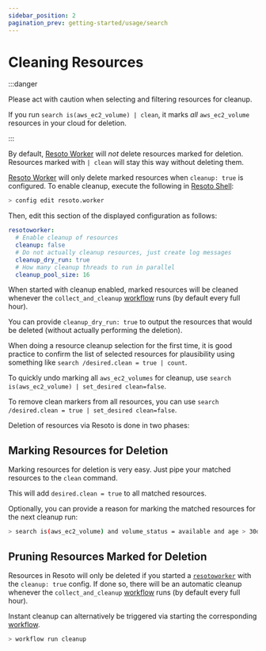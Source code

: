 ```yaml
---
sidebar_position: 2
pagination_prev: getting-started/usage/search
---
```


# Cleaning Resources

:::danger

Please act with caution when selecting and filtering resources for cleanup.

If you run `search is(aws_ec2_volume) | clean`, it marks _all_ `aws_ec2_volume` resources in your cloud for deletion.

:::

By default, [Resoto Worker](../../concepts/components/worker.md) will _not_ delete resources marked for deletion. Resources marked with `| clean` will stay this way without deleting them.

[Resoto Worker](../../concepts/components/worker.md) will only delete marked resources when `cleanup: true` is configured. To enable cleanup, execute the following in [Resoto Shell](../../concepts/components/shell.md):

```bash
> config edit resoto.worker
```

Then, edit this section of the displayed configuration as follows:

```yaml
resotoworker:
  # Enable cleanup of resources
  cleanup: false
  # Do not actually cleanup resources, just create log messages
  cleanup_dry_run: true
  # How many cleanup threads to run in parallel
  cleanup_pool_size: 16
```

When started with cleanup enabled, marked resources will be cleaned whenever the `collect_and_cleanup` [workflow](../../concepts/automation/workflow.md) runs (by default every full hour).

You can provide `cleanup_dry_run: true` to output the resources that would be deleted (without actually performing the deletion).

When doing a resource cleanup selection for the first time, it is good practice to confirm the list of selected resources for plausibility using something like `search /desired.clean = true | count`.

To quickly undo marking all `aws_ec2_volumes` for cleanup, use `search is(aws_ec2_volume) | set_desired clean=false`.

To remove clean markers from all resources, you can use `search /desired.clean = true | set_desired clean=false`.

Deletion of resources via Resoto is done in two phases:

## Marking Resources for Deletion

Marking resources for deletion is very easy. Just pipe your matched resources to the `clean` command.

This will add `desired.clean = true` to all matched resources.

Optionally, you can provide a reason for marking the matched resources for the next cleanup run:

```bash title="Mark all unused AWS EBS volume older than 30 days that had no IO in the past 7d"
> search is(aws_ec2_volume) and volume_status = available and age > 30d and last_access > 7d and last_update > 7d | clean "older than 30d with more then 7d of not being used"
```

## Pruning Resources Marked for Deletion

Resources in Resoto will only be deleted if you started a [`resotoworker`](../../concepts/components/worker.md) with the `cleanup: true` config. If done so, there will be an automatic cleanup whenever the `collect_and_cleanup` [workflow](../../concepts/automation/workflow.md) runs (by default every full hour).

Instant cleanup can alternatively be triggered via starting the corresponding [workflow](../../concepts/automation/workflow.md).

```bash
> workflow run cleanup
```
